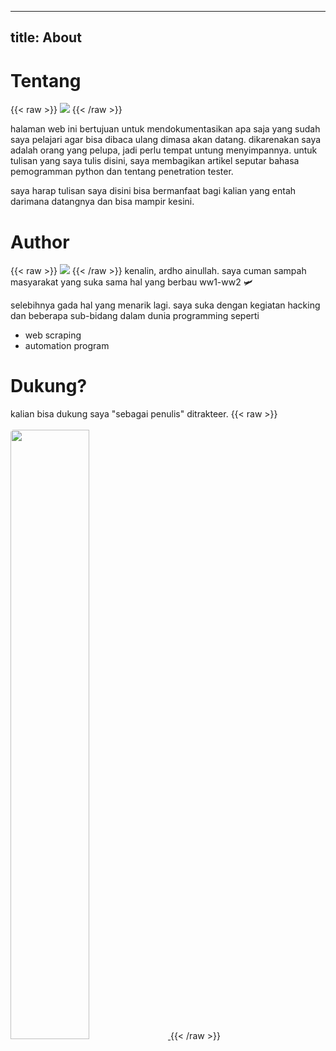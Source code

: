 
---
title: About
---

# Tentang
{{< raw >}}
<img src="/images/kuromorimine.gif">
{{< /raw >}}

halaman web ini bertujuan untuk mendokumentasikan apa saja yang sudah saya pelajari 
agar bisa dibaca ulang dimasa akan datang. dikarenakan saya adalah orang
yang pelupa, jadi perlu tempat untung menyimpannya. untuk tulisan yang saya tulis disini, saya membagikan
artikel seputar bahasa pemogramman python dan tentang penetration tester.

saya harap tulisan saya disini bisa bermanfaat bagi kalian
yang entah darimana datangnya dan bisa mampir kesini.

# Author
{{< raw >}}
<img src="/images/wtf.gif">
{{< /raw >}}
kenalin, ardho ainullah. saya cuman sampah masyarakat yang suka sama hal yang berbau ww1-ww2 🛩️

selebihnya gada hal yang menarik lagi. saya suka dengan kegiatan hacking dan beberapa sub-bidang dalam dunia programming seperti

- web scraping
- automation program


# Dukung?
kalian bisa dukung saya "sebagai penulis" ditrakteer.
{{< raw >}}
<br><br>
<a href="https://trakteer.id/hnvdie">
		<img style="width:50%;height:auto;border-radius:5px" src="https://archiko.my.id/assets/img/trakteer.jpg">
</a>
{{< /raw >}}
